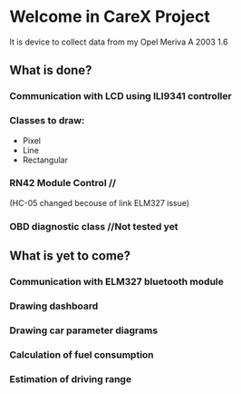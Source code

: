 # Welcome in CareX Project

It is device to collect data from my Opel Meriva A 2003 1.6

## What is done?
### Communication with LCD using ILI9341 controller
### Classes to draw:
* Pixel
* Line
* Rectangular

### RN42 Module Control //
(HC-05 changed becouse of link ELM327 issue)


### OBD diagnostic class //Not tested yet

## What is yet to come?
### Communication with ELM327 bluetooth module
### Drawing dashboard
### Drawing car parameter diagrams
### Calculation of fuel consumption
### Estimation of driving range
